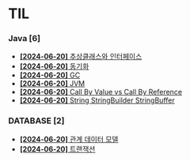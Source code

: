 # TIL
 
### Java [6]
- [**[2024-06-20]**  추상클래스와 인터페이스](https://github.com/A-lass/TIL/blob/main/Java/추상클래스와_인터페이스.md)
- [**[2024-06-20]**  동기화](https://github.com/A-lass/TIL/blob/main/Java/동기화.md)
- [**[2024-06-20]**  GC](https://github.com/A-lass/TIL/blob/main/Java/GC.md)
- [**[2024-06-20]**  JVM](https://github.com/A-lass/TIL/blob/main/Java/JVM.md)
- [**[2024-06-20]**  Call By Value vs Call By Reference](https://github.com/A-lass/TIL/blob/main/Java/Call_By_Value_vs_Call_By_Reference.md)
- [**[2024-06-20]**  String StringBuilder StringBuffer](https://github.com/A-lass/TIL/blob/main/Java/String_StringBuilder_StringBuffer.md)
### DATABASE [2]
- [**[2024-06-20]**  관계 데이터 모델](https://github.com/A-lass/TIL/blob/main/DATABASE/관계_데이터_모델.md)
- [**[2024-06-20]**  트랜잭션](https://github.com/A-lass/TIL/blob/main/DATABASE/트랜잭션.md)

